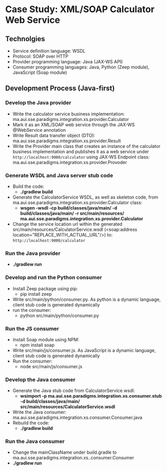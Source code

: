 # Case Study: XML/SOAP Calculator Web Service

## Technolgies
- Service definition language: WSDL
- Protocol: SOAP over HTTP
- Provider programming language: Java (JAX-WS API)
- Consumer programming languages: Java, Python (Zeep module), JavaScript (Soap module)

## Development Process (Java-first)
### Develop the Java provider
- Write the calculator service business implementation: ma.aui.sse.paradigms.integration.xs.provider.Calculator
- Mark it as an XML/SOAP web service through the JAX-WS @WebService annotation
- Write Result data transfer object (DTO): ma.aui.sse.paradigms.integration.xs.provider.Result
- Write the Provider main class that creates an instance of the calculator business implementation and publishes it as a web service under `http://localhost:9000/calculator` using JAX-WS Endpoint class: ma.aui.sse.paradigms.integration.xs.provider.Provoder

### Generate WSDL and Java server stub code
- Build the code:
  - **./gradlew build**
- Generate the CalculatorService WSDL, as well as skeleton code, from ma.aui.sse.paradigms.integration.xs.provider.Calculator class:
  - **wsgen -wsdl -cp build/classes/java/main/ -d build/classes/java/main/ -r src/main/resources/ ma.aui.sse.paradigms.integration.xs.provider.Calculator**
- Change the service location url within the generated src/main/resources/CalculatorService.wsdl (<soap:address location="REPLACE_WITH_ACTUAL_URL"/>) to: `http://localhost:9000/calculator`

### Run the Java provider
- **./gradlew run**

### Develop and run the Python consumer
- Install Zeep package using pip:
  - pip install zeep
- Write src/main/python/consumer.py. As python is a dynamic language, client stub code is generated dynamically
- run the consumer:
  - python src/main/python/consumer.py

### Run the JS consumer
- Install Soap module using NPM:
  - npm install soap
- Write src/main/js/consumer.js. As JavaScript is a dynamic language, client stub code is generated dynamically
- Run the consumer:
  - node src/main/js/consumer.js

### Develop the Java consumer
- Generate the Java stub code from CalculatorService.wsdl:
  - **wsimport -p ma.aui.sse.paradigms.integration.xs.consumer.stub -d build/classes/java/main/ src/main/resources/CalculatorService.wsdl**
- Write the Java consumer: ma.aui.sse.paradigms.integration.xs.consumer.Consumer.java
- Rebuild the code:
  - **./gradlew build**

### Run the Java consumer
- Change the mainClassName under build.gradle to ma.aui.sse.paradigms.integration.xs..consumer.Consumer
- **./gradlew run**